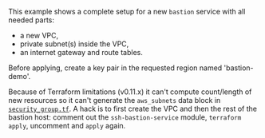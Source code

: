 This example shows a complete setup for a new `bastion` service with all needed parts:

* a new VPC,
* private subnet(s) inside the VPC,
* an internet gateway and route tables.

Before applying, create a key pair in the requested region named 'bastion-demo'.

Because of Terraform limitations (v0.11.x) it can't compute count/length of new resources so it can't generate the `aws_subnets` data block in  [`security_group.tf`](../../security_group.tf). A hack is to first create the VPC and then the rest of the bastion host: comment out the `ssh-bastion-service` module, `terraform apply`, uncomment and `apply` again.
